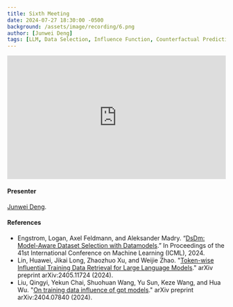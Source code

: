 ```yaml
---
title: Sixth Meeting
date: 2024-07-27 18:30:00 -0500
background: /assets/image/recording/6.png
author: [Junwei Deng]
tags: [LLM, Data Selection, Influence Function, Counterfactual Prediction]
---
```


<style>
.video-container {
  position: relative;
  padding-bottom: 56.25%; /* 16:9 aspect ratio */
  height: 0;
  overflow: hidden;
  max-width: 100%;
  background: #000;
}

.video-container iframe {
  position: absolute;
  top: 0;
  left: 0;
  width: 100%;
  height: 100%;
  border: 0;
}
</style>

<div class="video-container">
  <iframe width="560" height="315" src="https://www.youtube.com/embed/KAF8a2La-WU" frameborder="0" allow="accelerometer; autoplay; clipboard-write; encrypted-media; gyroscope; picture-in-picture" allowfullscreen></iframe>
</div>

#### Presenter

[Junwei Deng](https://theaperdeng.github.io/).

#### References

- Engstrom, Logan, Axel Feldmann, and Aleksander Madry. “[DsDm: Model-Aware Dataset Selection with Datamodels](https://openreview.net/pdf?id=GC8HkKeH8s).” In Proceedings of the 41st International Conference on Machine Learning (ICML), 2024.
- Lin, Huawei, Jikai Long, Zhaozhuo Xu, and Weijie Zhao. "[Token-wise Influential Training Data Retrieval for Large Language Models](http://arxiv.org/abs/2405.11724)." arXiv preprint arXiv:2405.11724 (2024).
- Liu, Qingyi, Yekun Chai, Shuohuan Wang, Yu Sun, Keze Wang, and Hua Wu. "[On training data influence of gpt models](http://arxiv.org/abs/2404.07840)." arXiv preprint arXiv:2404.07840 (2024).
